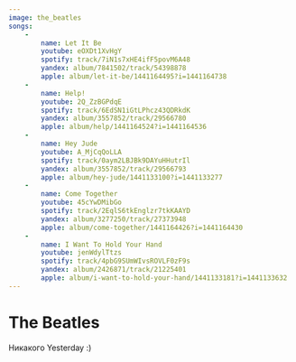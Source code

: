 ```yaml
---
image: the_beatles
songs:
    -
        name: Let It Be
        youtube: eOXDt1XvHgY
        spotify: track/7iN1s7xHE4ifF5povM6A48
        yandex: album/7841502/track/54398878
        apple: album/let-it-be/1441164495?i=1441164738
    -
        name: Help!
        youtube: 2Q_ZzBGPdqE
        spotify: track/6EdSN1iGtLPhcz43QDRkdK
        yandex: album/3557852/track/29566780
        apple: album/help/1441164524?i=1441164536
    -
        name: Hey Jude
        youtube: A_MjCqQoLLA
        spotify: track/0aym2LBJBk9DAYuHHutrIl
        yandex: album/3557852/track/29566793
        apple: album/hey-jude/1441133100?i=1441133277
    -
        name: Come Together
        youtube: 45cYwDMibGo
        spotify: track/2EqlS6tkEnglzr7tkKAAYD
        yandex: album/3277250/track/27373948
        apple: album/come-together/1441164426?i=1441164430
    -
        name: I Want To Hold Your Hand
        youtube: jenWdylTtzs
        spotify: track/4pbG9SUmWIvsROVLF0zF9s
        yandex: album/2426871/track/21225401
        apple: album/i-want-to-hold-your-hand/1441133181?i=1441133632
---
```

# The Beatles

Никакого Yesterday :)